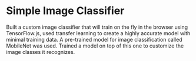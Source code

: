 # Simple Image Classifier
 
Built a custom image classifier that will train on the fly in the browser using TensorFlow.js, used transfer learning to create a highly accurate model with minimal training data. A pre-trained model for image classification called MobileNet was used. Trained a model on top of this one to customize the image classes it recognizes. 
